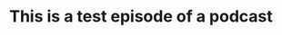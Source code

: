 ---
podcast: Test Episode
title: This is a test episode of a podcast
host:
podcast_url: https://google.com/
thumbnail:
---